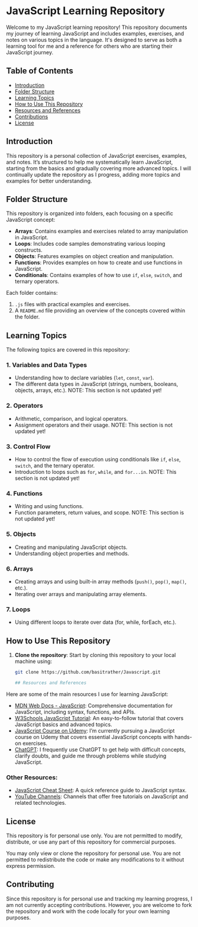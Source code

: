 # JavaScript Learning Repository

Welcome to my JavaScript learning repository! This repository documents my journey of learning JavaScript and includes examples, exercises, and notes on various topics in the language. It's designed to serve as both a learning tool for me and a reference for others who are starting their JavaScript journey.

## Table of Contents
- [Introduction](#introduction)
- [Folder Structure](#folder-structure)
- [Learning Topics](#learning-topics)
- [How to Use This Repository](#how-to-use-this-repository)
- [Resources and References](#resources-and-references)
- [Contributions](#contributions)
- [License](#license)

## Introduction

This repository is a personal collection of JavaScript exercises, examples, and notes. It’s structured to help me systematically learn JavaScript, starting from the basics and gradually covering more advanced topics. I will continually update the repository as I progress, adding more topics and examples for better understanding.

## Folder Structure

This repository is organized into folders, each focusing on a specific JavaScript concept:

- **Arrays**: Contains examples and exercises related to array manipulation in JavaScript.
- **Loops**: Includes code samples demonstrating various looping constructs.
- **Objects**: Features examples on object creation and manipulation.
- **Functions**: Provides examples on how to create and use functions in JavaScript.
- **Conditionals**: Contains examples of how to use `if`, `else`, `switch`, and ternary operators.

Each folder contains:
1. `.js` files with practical examples and exercises.
2. A `README.md` file providing an overview of the concepts covered within the folder.

## Learning Topics

The following topics are covered in this repository:

### 1. **Variables and Data Types**
   - Understanding how to declare variables (`let`, `const`, `var`).
   - The different data types in JavaScript (strings, numbers, booleans, objects, arrays, etc.).
   NOTE: This section is not updated yet!
### 2. **Operators**
   - Arithmetic, comparison, and logical operators.
   - Assignment operators and their usage.
   NOTE: This section is not updated yet!
### 3. **Control Flow**
   - How to control the flow of execution using conditionals like `if`, `else`, `switch`, and the ternary operator.
   - Introduction to loops such as `for`, `while`, and `for...in`.
   NOTE: This section is not updated yet!
### 4. **Functions**
   - Writing and using functions.
   - Function parameters, return values, and scope.
   NOTE: This section is not updated yet!
### 5. **Objects**
   - Creating and manipulating JavaScript objects.
   - Understanding object properties and methods.

### 6. **Arrays**
   - Creating arrays and using built-in array methods (`push()`, `pop()`, `map()`, etc.).
   - Iterating over arrays and manipulating array elements.

### 7. **Loops**
   - Using different loops to iterate over data (for, while, forEach, etc.).

## How to Use This Repository

1. **Clone the repository**: Start by cloning this repository to your local machine using:
   ```bash
   git clone https://github.com/basitrather/Javascript.git
   
   ## Resources and References

Here are some of the main resources I use for learning JavaScript:

- [MDN Web Docs - JavaScript](https://developer.mozilla.org/en-US/docs/Web/JavaScript): Comprehensive documentation for JavaScript, including syntax, functions, and APIs.
- [W3Schools JavaScript Tutorial](https://www.w3schools.com/js/): An easy-to-follow tutorial that covers JavaScript basics and advanced topics.
- [JavaScript Course on Udemy](https://www.udemy.com/share/101Wfe3@jraYoaWNbHZaRlbu9mpcx3zvE1SjmF8h9KCHTN1SPwSeVA1NBLXCw0X_kumVHaORZQ==/): I’m currently pursuing a JavaScript course on Udemy that covers essential JavaScript concepts with hands-on exercises.
- [ChatGPT](https://chat.openai.com/): I frequently use ChatGPT to get help with difficult concepts, clarify doubts, and guide me through problems while studying JavaScript.

### Other Resources:
- [JavaScript Cheat Sheet](https://www.codecademy.com/articles/cheat-sheet-javascript): A quick reference guide to JavaScript syntax.
- [YouTube Channels](https://www.youtube.com/c/TraversyMedia): Channels that offer free tutorials on JavaScript and related technologies.

## License

This repository is for personal use only. You are not permitted to modify, distribute, or use any part of this repository for commercial purposes.

You may only view or clone the repository for personal use. You are not permitted to redistribute the code or make any modifications to it without express permission.

## Contributing

Since this repository is for personal use and tracking my learning progress, I am not currently accepting contributions. However, you are welcome to fork the repository and work with the code locally for your own learning purposes.

